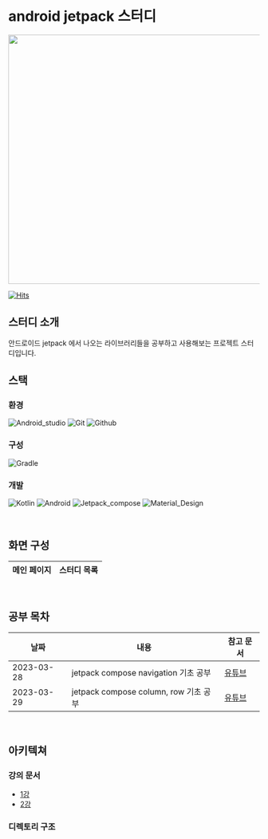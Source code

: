 # android jetpack 스터디

<p align="center"><img src="https://developer.android.com/images/hero-assets/android-jetpack.svg" height="500px" width="600px"></p>

[![Hits](https://hits.seeyoufarm.com/api/count/incr/badge.svg?url=https%3A%2F%2Fgithub.com%2FcookieCornSoup&count_bg=%2379C83D&title_bg=%23555555&icon=&icon_color=%23E7E7E7&title=hits&edge_flat=false)](https://hits.seeyoufarm.com)
<br/>

## 스터디 소개

안드로이드 jetpack 에서 나오는 라이브러리들을 공부하고 사용해보는 프로젝트 스터디입니다.
<br/>
   
## 스택
   
### 환경   

![Android_studio](https://img.shields.io/badge/Android%20Studio-3DDC84?style=for-the-badge&logo=Android%20Studio&logoColor=white")
![Git](https://img.shields.io/badge/Git-F05032?style=for-the-badge&logo=Git&logoColor=white)
![Github](https://img.shields.io/badge/GitHub-181717?style=for-the-badge&logo=GitHub&logoColor=white)
   
### 구성

![Gradle](https://img.shields.io/badge/Gradle-02303A?style=for-the-badge&logo=Gradle&logoColor=white)
   
### 개발
   
![Kotlin](https://img.shields.io/badge/Kotlin-7F52FF?style=for-the-badge&logo=Kotlin&logoColor=white)
![Android](https://img.shields.io/badge/Android-3DDC84?style=for-the-badge&logo=Android&logoColor=white)
![Jetpack_compose](https://img.shields.io/badge/Jetpack%20Compose-4285F4?style=for-the-badge&logo=Jetpack%20Compose&logoColor=white)
![Material_Design](https://img.shields.io/badge/Material%20Design-757575?style=for-the-badge&logo=Material%20Design&logoColor=white)

<br/>
   
## 화면 구성

| 메인 페이지 | 스터디 목록 |
|--------|--------|

<br/>

## 공부 목차

| 날짜         | 내용                                | 참고 문서                               |
|------------|-----------------------------------|-------------------------------------|
| 2023-03-28 | jetpack compose navigation 기초 공부  | [유튜브](https://youtu.be/sHyQV3Jz_fA) |
| 2023-03-29 | jetpack compose column, row 기초 공부 | [유튜브](https://youtu.be/xszyeIWFsGc) |
<br/>

## 아키텍쳐

### 강의 문서

* [1강](https://github.com/cookieCornSoup/jetpack-study/blob/main/app/src/main/java/com/example/compose/study/column/1%EA%B0%95.md)
* [2강]()

### 디렉토리 구조

```bash

```
